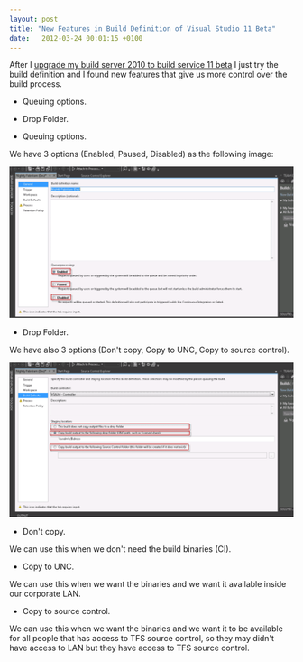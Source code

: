 ```yaml
---
layout: post
title: "New Features in Build Definition of Visual Studio 11 Beta"
date:   2012-03-24 00:01:15 +0100
---
```


After I [upgrade my build server 2010 to build service 11 beta](https://mohamedradwan-devops.github.io/posts/install-or-upgrade-tfs-build-service-11-beta-on-a-separate-build-server/ "Upgrade TFS build service")
I just try the build definition and I found new features that give us
more control over the build process.

-   Queuing options.
-   Drop Folder.

-   Queuing options.

We have 3 options (Enabled, Paused, Disabled) as the following image:

[![](/assets/img/2012/03/General-1024x543.png)](/assets/img/2012/03/General.png)


-   Drop Folder.

We have also 3 options (Don\'t copy, Copy to UNC, Copy to
source control). 

[![Queue Options](/assets/img/2012/03/Build-Defaults-1024x558.png)](/assets/img/2012/03/Build-Defaults.png)

-   Don\'t copy.

We can use this when we don\'t need the build binaries (CI).

-   Copy to UNC.

We can use this when we want the binaries and we want
it available inside our corporate LAN.

-   Copy to source control.

We can use this when we want the binaries and we want it to
be available for all people that has access to TFS source control, so
they may didn\'t have access to LAN but they have access to TFS source
control.

